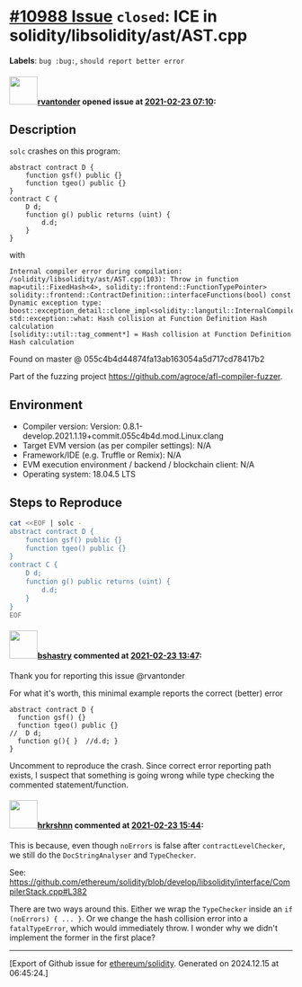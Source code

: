 # [\#10988 Issue](https://github.com/ethereum/solidity/issues/10988) `closed`: ICE in solidity/libsolidity/ast/AST.cpp
**Labels**: `bug :bug:`, `should report better error`


#### <img src="https://avatars.githubusercontent.com/u/888624?u=4e38ad3e2852ed1a3531b19cd44c8b3f00fc17eb&v=4" width="50">[rvantonder](https://github.com/rvantonder) opened issue at [2021-02-23 07:10](https://github.com/ethereum/solidity/issues/10988):

## Description

`solc` crashes on this program:

```solidity
abstract contract D {
    function gsf() public {}
    function tgeo() public {}
}
contract C {
    D d;
    function g() public returns (uint) {
        d.d;
    }
}
```

with

```
Internal compiler error during compilation:
/solidity/libsolidity/ast/AST.cpp(103): Throw in function map<util::FixedHash<4>, solidity::frontend::FunctionTypePointer> solidity::frontend::ContractDefinition::interfaceFunctions(bool) const
Dynamic exception type: boost::exception_detail::clone_impl<solidity::langutil::InternalCompilerError>
std::exception::what: Hash collision at Function Definition Hash calculation
[solidity::util::tag_comment*] = Hash collision at Function Definition Hash calculation
```

Found on master @ 055c4b4d44874fa13ab163054a5d717cd78417b2

Part of the fuzzing project https://github.com/agroce/afl-compiler-fuzzer.

## Environment

- Compiler version: Version: 0.8.1-develop.2021.1.19+commit.055c4b4d.mod.Linux.clang
- Target EVM version (as per compiler settings): N/A
- Framework/IDE (e.g. Truffle or Remix): N/A
- EVM execution environment / backend / blockchain client: N/A
- Operating system: 18.04.5 LTS

## Steps to Reproduce

```bash
cat <<EOF | solc - 
abstract contract D {
    function gsf() public {}
    function tgeo() public {}
}
contract C {
    D d;
    function g() public returns (uint) {
        d.d;
    }
}
EOF
```

#### <img src="https://avatars.githubusercontent.com/u/2388185?v=4" width="50">[bshastry](https://github.com/bshastry) commented at [2021-02-23 13:47](https://github.com/ethereum/solidity/issues/10988#issuecomment-784214176):

Thank you for reporting this issue @rvantonder 

For what it's worth, this minimal example reports the correct (better) error

```
abstract contract D {
  function gsf() {}
  function tgeo() public {}
//  D d;
  function g(){ }  //d.d; }
}
```

Uncomment to reproduce the crash. Since correct error reporting path exists, I suspect that something is going wrong while type checking the commented statement/function.

#### <img src="https://avatars.githubusercontent.com/u/13174375?u=52d702cb6bec53b561afa293cf9cd53ef7a63924&v=4" width="50">[hrkrshnn](https://github.com/hrkrshnn) commented at [2021-02-23 15:44](https://github.com/ethereum/solidity/issues/10988#issuecomment-784295725):

This is because, even though `noErrors` is false after `contractLevelChecker`, we still do the `DocStringAnalyser` and `TypeChecker`. 

See:
https://github.com/ethereum/solidity/blob/develop/libsolidity/interface/CompilerStack.cpp#L382

There are two ways around this. Either we wrap the `TypeChecker` inside an `if (noErrors) { ... }`. Or we change the hash collision error into a `fatalTypeError`, which would immediately throw. I wonder why we didn't implement the former in the first place?


-------------------------------------------------------------------------------



[Export of Github issue for [ethereum/solidity](https://github.com/ethereum/solidity). Generated on 2024.12.15 at 06:45:24.]
